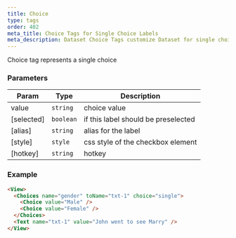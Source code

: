 ```yaml
---
title: Choice
type: tags
order: 402
meta_title: Choice Tags for Single Choice Labels
meta_description: Dataset Choice Tags customize Dataset for single choice labels for machine learning and data science projects.
---
```


Choice tag represents a single choice

### Parameters

| Param | Type | Description |
| --- | --- | --- |
| value | <code>string</code> | choice value |
| [selected] | <code>boolean</code> | if this label should be preselected |
| [alias] | <code>string</code> | alias for the label |
| [style] | <code>style</code> | css style of the checkbox element |
| [hotkey] | <code>string</code> | hotkey |

### Example
```html
<View>
  <Choices name="gender" toName="txt-1" choice="single">
    <Choice value="Male" />
    <Choice value="Female" />
  </Choices>
  <Text name="txt-1" value="John went to see Marry" />
</View>
```
